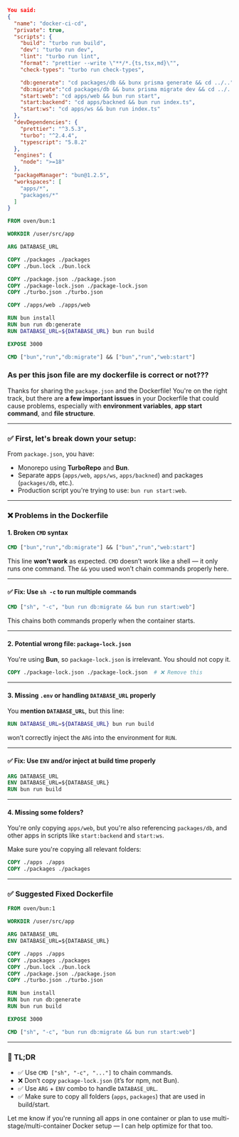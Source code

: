 ```json
You said:
{
  "name": "docker-ci-cd",
  "private": true,
  "scripts": {
    "build": "turbo run build",
    "dev": "turbo run dev",
    "lint": "turbo run lint",
    "format": "prettier --write \"**/*.{ts,tsx,md}\"",
    "check-types": "turbo run check-types",

    "db:generate": "cd packages/db && bunx prisma generate && cd ../..",
    "db:migrate":"cd packages/db && bunx prisma migrate dev && cd ../..",
    "start:web": "cd apps/web && bun run start",
    "start:backend": "cd apps/backned && bun run index.ts",
    "start:ws": "cd apps/ws && bun run index.ts"
  },
  "devDependencies": {
    "prettier": "^3.5.3",
    "turbo": "^2.4.4",
    "typescript": "5.8.2"
  },
  "engines": {
    "node": ">=18"
  },
  "packageManager": "bun@1.2.5",
  "workspaces": [
    "apps/*",
    "packages/*"
  ]
}
```

```dockerfile
FROM oven/bun:1

WORKDIR /user/src/app

ARG DATABASE_URL

COPY ./packages ./packages
COPY ./bun.lock ./bun.lock

COPY ./package.json ./package.json
COPY ./package-lock.json ./package-lock.json
COPY ./turbo.json ./turbo.json

COPY ./apps/web ./apps/web

RUN bun install
RUN bun run db:generate
RUN DATABASE_URL=${DATABASE_URL} bun run build

EXPOSE 3000

CMD ["bun","run","db:migrate"] && ["bun","run","web:start"]
```


### As per this json file are my dockerfile is correct or not???



Thanks for sharing the `package.json` and the Dockerfile! You're on the right track, but there are **a few important issues** in your Dockerfile that could cause problems, especially with **environment variables**, **app start command**, and **file structure**.

---

### ✅ First, let's break down your setup:

From `package.json`, you have:
- Monorepo using **TurboRepo** and **Bun**.
- Separate apps (`apps/web`, `apps/ws`, `apps/backned`) and packages (`packages/db`, etc.).
- Production script you're trying to use: `bun run start:web`.

---

### ❌ Problems in the Dockerfile

#### 1. **Broken `CMD` syntax**

```dockerfile
CMD ["bun","run","db:migrate"] && ["bun","run","web:start"]
```
This line **won’t work** as expected. `CMD` doesn’t work like a shell — it only runs one command. The `&&` you used won’t chain commands properly here.

---

#### ✅ Fix: Use `sh -c` to run multiple commands

```dockerfile
CMD ["sh", "-c", "bun run db:migrate && bun run start:web"]
```

This chains both commands properly when the container starts.

---

#### 2. **Potential wrong file: `package-lock.json`**
You're using **Bun**, so `package-lock.json` is irrelevant. You should not copy it.

```dockerfile
COPY ./package-lock.json ./package-lock.json  # ❌ Remove this
```

---

#### 3. **Missing `.env` or handling `DATABASE_URL` properly**
You **mention `DATABASE_URL`**, but this line:

```dockerfile
RUN DATABASE_URL=${DATABASE_URL} bun run build
```

won’t correctly inject the `ARG` into the environment for `RUN`.

---

#### ✅ Fix: Use `ENV` and/or inject at build time properly
```dockerfile
ARG DATABASE_URL
ENV DATABASE_URL=${DATABASE_URL}
RUN bun run build
```

---

#### 4. **Missing some folders?**
You're only copying `apps/web`, but you're also referencing `packages/db`, and other apps in scripts like `start:backend` and `start:ws`.

Make sure you're copying all relevant folders:
```dockerfile
COPY ./apps ./apps
COPY ./packages ./packages
```

---

### ✅ Suggested Fixed Dockerfile

```dockerfile
FROM oven/bun:1

WORKDIR /user/src/app

ARG DATABASE_URL
ENV DATABASE_URL=${DATABASE_URL}

COPY ./apps ./apps
COPY ./packages ./packages
COPY ./bun.lock ./bun.lock
COPY ./package.json ./package.json
COPY ./turbo.json ./turbo.json

RUN bun install
RUN bun run db:generate
RUN bun run build

EXPOSE 3000

CMD ["sh", "-c", "bun run db:migrate && bun run start:web"]
```

---

### 🧠 TL;DR

- ✅ Use `CMD ["sh", "-c", "..."]` to chain commands.
- ❌ Don’t copy `package-lock.json` (it’s for npm, not Bun).
- ✅ Use `ARG` + `ENV` combo to handle `DATABASE_URL`.
- ✅ Make sure to copy all folders (`apps`, `packages`) that are used in build/start.

Let me know if you're running all apps in one container or plan to use multi-stage/multi-container Docker setup — I can help optimize for that too.